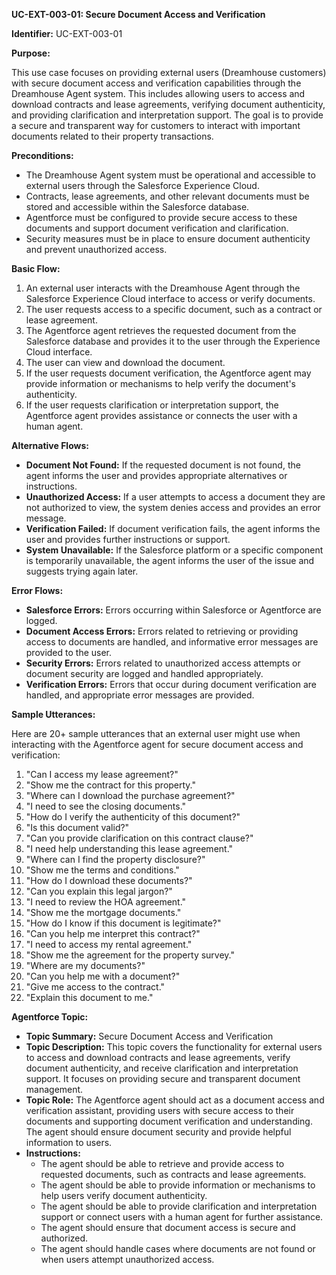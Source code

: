**UC-EXT-003-01: Secure Document Access and Verification**

**Identifier:** UC-EXT-003-01

**Purpose:**

This use case focuses on providing external users (Dreamhouse customers) with secure document access and verification capabilities through the Dreamhouse Agent system. This includes allowing users to access and download contracts and lease agreements, verifying document authenticity, and providing clarification and interpretation support. The goal is to provide a secure and transparent way for customers to interact with important documents related to their property transactions.

**Preconditions:**

- The Dreamhouse Agent system must be operational and accessible to external users through the Salesforce Experience Cloud.
- Contracts, lease agreements, and other relevant documents must be stored and accessible within the Salesforce database.
- Agentforce must be configured to provide secure access to these documents and support document verification and clarification.
- Security measures must be in place to ensure document authenticity and prevent unauthorized access.

**Basic Flow:**

1.  An external user interacts with the Dreamhouse Agent through the Salesforce Experience Cloud interface to access or verify documents.
2.  The user requests access to a specific document, such as a contract or lease agreement.
3.  The Agentforce agent retrieves the requested document from the Salesforce database and provides it to the user through the Experience Cloud interface.
4.  The user can view and download the document.
5.  If the user requests document verification, the Agentforce agent may provide information or mechanisms to help verify the document's authenticity.
6.  If the user requests clarification or interpretation support, the Agentforce agent provides assistance or connects the user with a human agent.

**Alternative Flows:**

- **Document Not Found:** If the requested document is not found, the agent informs the user and provides appropriate alternatives or instructions.
- **Unauthorized Access:** If a user attempts to access a document they are not authorized to view, the system denies access and provides an error message.
- **Verification Failed:** If document verification fails, the agent informs the user and provides further instructions or support.
- **System Unavailable:** If the Salesforce platform or a specific component is temporarily unavailable, the agent informs the user of the issue and suggests trying again later.

**Error Flows:**

- **Salesforce Errors:** Errors occurring within Salesforce or Agentforce are logged.
- **Document Access Errors:** Errors related to retrieving or providing access to documents are handled, and informative error messages are provided to the user.
- **Security Errors:** Errors related to unauthorized access attempts or document security are logged and handled appropriately.
- **Verification Errors:** Errors that occur during document verification are handled, and appropriate error messages are provided.

**Sample Utterances:**

Here are 20+ sample utterances that an external user might use when interacting with the Agentforce agent for secure document access and verification:

1.  "Can I access my lease agreement?"
2.  "Show me the contract for this property."
3.  "Where can I download the purchase agreement?"
4.  "I need to see the closing documents."
5.  "How do I verify the authenticity of this document?"
6.  "Is this document valid?"
7.  "Can you provide clarification on this contract clause?"
8.  "I need help understanding this lease agreement."
9.  "Where can I find the property disclosure?"
10. "Show me the terms and conditions."
11. "How do I download these documents?"
12. "Can you explain this legal jargon?"
13. "I need to review the HOA agreement."
14. "Show me the mortgage documents."
15. "How do I know if this document is legitimate?"
16. "Can you help me interpret this contract?"
17. "I need to access my rental agreement."
18. "Show me the agreement for the property survey."
19. "Where are my documents?"
20. "Can you help me with a document?"
21. "Give me access to the contract."
22. "Explain this document to me."

**Agentforce Topic:**

- **Topic Summary:** Secure Document Access and Verification
- **Topic Description:** This topic covers the functionality for external users to access and download contracts and lease agreements, verify document authenticity, and receive clarification and interpretation support. It focuses on providing secure and transparent document management.
- **Topic Role:** The Agentforce agent should act as a document access and verification assistant, providing users with secure access to their documents and supporting document verification and understanding. The agent should ensure document security and provide helpful information to users.
- **Instructions:**
    - The agent should be able to retrieve and provide access to requested documents, such as contracts and lease agreements.
    - The agent should be able to provide information or mechanisms to help users verify document authenticity.
    - The agent should be able to provide clarification and interpretation support or connect users with a human agent for further assistance.
    - The agent should ensure that document access is secure and authorized.
    - The agent should handle cases where documents are not found or when users attempt unauthorized access.
